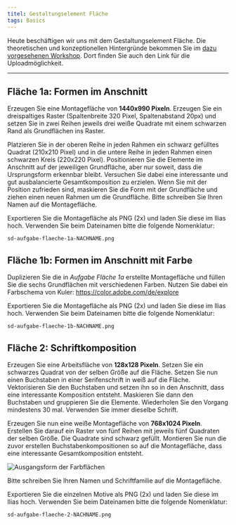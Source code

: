 ```yaml
---
titel: Gestaltungselement Fläche
tags: Basics
---
```


Heute beschäftigen wir uns mit dem Gestaltungselement Fläche. Die theoretischen und konzeptionellen Hintergründe bekommen Sie im [dazu vorgesehenen Workshop](/mi-bachelor-screendesign/lehrveranstaltungen/030-workshop-flaeche-form/). Dort finden Sie auch den Link für die Uploadmöglichkeit.

---

## Fläche 1a: Formen im Anschnitt

Erzeugen Sie eine Montagefläche von **1440x990 Pixeln**. Erzeugen Sie ein dreispaltiges Raster (Spaltenbreite 320 Pixel, Spaltenabstand 20px) und setzen Sie in zwei Reihen jeweils drei weiße Quadrate mit einem schwarzen Rand als Grundflächen ins Raster.

Platzieren Sie in der oberen Reihe in jeden Rahmen ein schwarz gefülltes Quadrat (210x210 Pixel) und in die untere Reihe in jeden Rahmen einen schwarzen Kreis (220x220 Pixel). Positionieren Sie die Elemente im Anschnitt auf der jeweiligen Grundfläche, aber nur soweit, dass die Ursprungsform erkennbar bleibt. Versuchen Sie dabei eine interessante und gut ausbalancierte Gesamtkomposition zu erzielen. Wenn Sie mit der Position zufrieden sind, maskieren Sie die Form mit der Grundfläche und ziehen einen neuen Rahmen um die Grundfläche. Bitte schreiben Sie Ihren Namen auf die Montagefläche.

Exportieren Sie die Montagefläche als PNG (2x) und laden Sie diese im Ilias hoch. Verwenden Sie beim Dateinamen bitte die folgende Nomenklatur: 

```sd-aufgabe-flaeche-1a-NACHNAME.png```

## Fläche 1b: Formen im Anschnitt mit Farbe

Duplizieren Sie die in *Aufgabe Fläche 1a* erstellte Montagefläche und füllen Sie die sechs Grundflächen mit verschiedenen Farben. Nutzen Sie dabei ein Farbschema von Kuler: https://color.adobe.com/de/explore

Exportieren Sie die Montagefläche als PNG (2x) und laden Sie diese im Ilias hoch. Verwenden Sie beim Dateinamen bitte die folgende Nomenklatur: 

```sd-aufgabe-flaeche-1b-NACHNAME.png```

## Fläche 2: Schriftkomposition

Erzeugen Sie eine Arbeitsfläche von **128x128 Pixeln**. Setzen Sie ein schwarzes Quadrat von der selben Größe auf die Fläche. Setzen Sie nun einen Buchstaben in einer Serifenschrift in weiß auf die Fläche. Vektorisieren Sie den Buchstaben und setzen ihn so in den Anschnitt, dass eine interessante Komposition entsteht. Maskieren Sie dann den Buchstaben und gruppieren Sie die Elemente. Wiederholen Sie den Vorgang mindestens 30 mal. Verwenden Sie immer dieselbe Schrift.

Erzeugen Sie nun eine weiße Montagefläche von **768x1024 Pixeln**. Erstellen Sie darauf ein Raster von fünf Reihen mit jeweils fünf Quadraten der selben Größe. Die Quadrate sind schwarz gefüllt. Montieren Sie nun die zuvor erstellen Buchstabenkompositionen so auf die Montagefläche, dass eine interessante Gesamtkomposition entsteht.

![Ausgangsform der Farbflächen](../images/flaeche-5x5-100x100px.svg)

Bitte schreiben Sie Ihren Namen und Schriftfamilie auf die Montagefläche.

Exportieren Sie die einzelnen Motive als PNG (2x) und laden Sie diese im Ilias hoch. Verwenden Sie beim Dateinamen bitte die folgende Nomenklatur:  

```sd-aufgabe-flaeche-2-NACHNAME.png```
